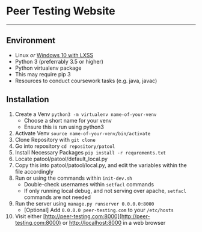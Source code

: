 # Peer Testing Website

---

## Environment
* Linux *or* [Windows 10 with LXSS](https://msdn.microsoft.com/commandline/wsl/about)
* Python 3 (preferrably 3.5 or higher)
* Python virtualenv package
* This may require pip 3
* Resources to conduct coursework tasks (e.g. java, javac)
 


## Installation

1. Create a Venv `python3 -m virtualenv name-of-your-venv`
   * Choose a short name for your venv
   * Ensure this is run using python3
2. Activate Venv `source name-of-your-venv/bin/activate`
3. Clone Repository with `git clone`
4. Go into repository `cd repository/patool`
5. Install Necessary Packages `pip install -r requrements.txt`
6. Locate patool/patool/default_local.py
7. Copy this into patool/patool/local.py, and edit the variables within the file accordingly
8. Run or using the commands within `init-dev.sh`
   * Double-check usernames within `setfacl` commands
   * If only running local debug, and not serving over apache, `setfacl` commands are not needed
9. Run the server using `manage.py runserver 0.0.0.0:8000`
   * [Optional] Add `0.0.0.0 peer-testing.com` to your `/etc/hosts`
10. Visit either [http://peer-testing.com:8000](http://peer-testing.com:8000) or [http://localhost:8000](http://localhost:8000) in a web browser
